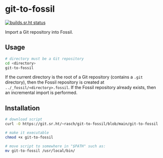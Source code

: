 # git-to-fossil

[![builds.sr.ht status](https://builds.sr.ht/~rasch/git-to-fossil.svg)](https://builds.sr.ht/~rasch/git-to-fossil?)

Import a Git repository into Fossil.

## Usage

```sh
# directory must be a Git repository
cd <directory>
git-to-fossil
```

If the current directory is the root of a Git repository (contains a
`.git` directory), then the Fossil repository is created at
`../_fossil/<directory>.fossil`. If the Fossil repository already
exists, then an incremental import is performed.

## Installation

```sh
# download script
curl -O https://git.sr.ht/~rasch/git-to-fossil/blob/main/git-to-fossil

# make it executable
chmod +x git-to-fossil

# move script to somewhere in "$PATH" such as:
mv git-to-fossil /usr/local/bin/
```
